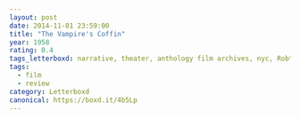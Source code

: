 ```yaml
---
layout: post 
date: 2014-11-01 23:59:00
title: "The Vampire's Coffin"
year: 1958
rating: 0.4
tags_letterboxd: narrative, theater, anthology film archives, nyc, Robtober
tags:
  - film
  - review
category: Letterboxd
canonical: https://boxd.it/4b5Lp
---
```

